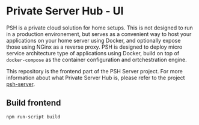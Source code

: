 # Private Server Hub - UI

PSH is a private cloud solution for home setups. This is not designed to run in a production environement, but serves as a convenient way to host your applications on your home server using Docker, and optionally expose those using NGinx as a reverse proxy.
PSH is designed to deploy micro service architecture type of applications using Docker, build on top of `docker-compose` as the container configuration and ortchestration engine.

This repository is the frontend part of the PSH Server project. For more information about what Private Server Hub is, please refer to the project [psh-server](https://github.com/mdundek/psh-server).

## Build frontend

```
npm run-script build
```